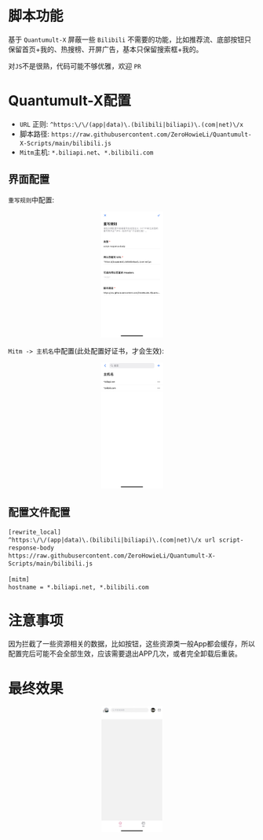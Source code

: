 # 脚本功能
基于 `Quantumult-X` 屏蔽一些 `Bilibili` 不需要的功能，比如推荐流、底部按钮只保留首页+我的、热搜榜、开屏广告，基本只保留搜索框+我的。

对`JS`不是很熟，代码可能不够优雅，欢迎 `PR`

# Quantumult-X配置

- `URL` 正则: `^https:\/\/(app|data)\.(bilibili|biliapi)\.(com|net)\/x`
- 脚本路径: `https://raw.githubusercontent.com/ZeroHowieLi/Quantumult-X-Scripts/main/bilibili.js`
- `Mitm`主机: `*.biliapi.net`、`*.bilibili.com`

## 界面配置

`重写规则`中配置:

<div align='center'><img src="src/Quantumult-X_Bilibili-Rewrite-UI.jpeg" style="zoom: 25%;" /></div>



`Mitm -> 主机名`中配置(此处配置好证书，才会生效):

<div align='center'><img src="src/Quantumult-X_Bilibili-Mitm-UI.jpeg" style="zoom: 25%;" /></div>

## 配置文件配置

```shell
[rewrite_local]
^https:\/\/(app|data)\.(bilibili|biliapi)\.(com|net)\/x url script-response-body https://raw.githubusercontent.com/ZeroHowieLi/Quantumult-X-Scripts/main/bilibili.js

[mitm]
hostname = *.biliapi.net, *.bilibili.com
```



# 注意事项

因为拦截了一些资源相关的数据，比如按钮，这些资源类一般App都会缓存，所以配置完后可能不会全部生效，应该需要退出APP几次，或者完全卸载后重装。



# 最终效果

<div align='center'><img src="src/Quantumult-X_Bilibili-Ban.JPG" style="zoom: 25%;" /></div>